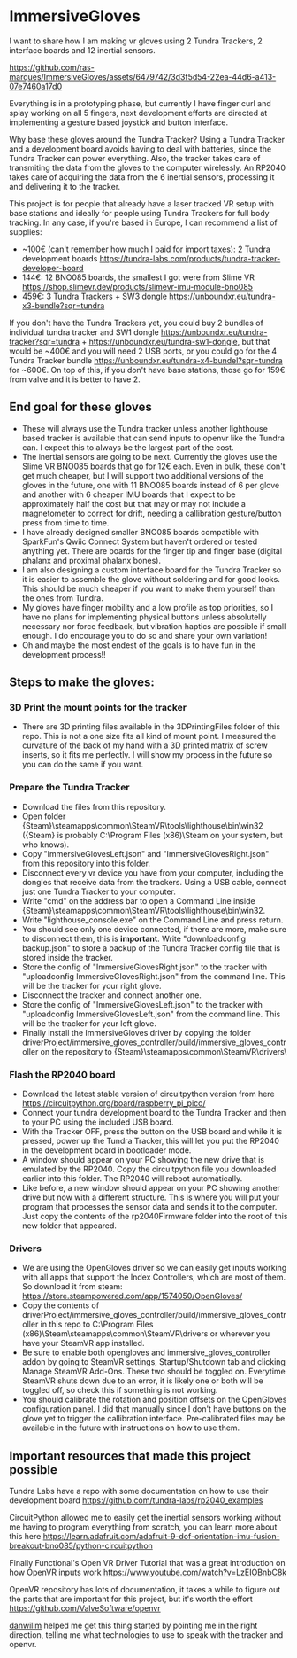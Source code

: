 # ImmersiveGloves

I want to share how I am making vr gloves using 2 Tundra Trackers, 2 interface boards and 12 inertial sensors.

https://github.com/ras-marques/ImmersiveGloves/assets/6479742/3d3f5d54-22ea-44d6-a413-07e7460a17d0

Everything is in a prototyping phase, but currently I have finger curl and splay working on all 5 fingers, next development efforts are directed at implementing a gesture based joystick and button interface.

Why base these gloves around the Tundra Tracker? Using a Tundra Tracker and a development board avoids having to deal with batteries, since the Tundra Tracker can power everything. Also, the tracker takes care of transmiting the data from the gloves to the computer wirelessly. An RP2040 takes care of acquiring the data from the 6 inertial sensors, processing it and delivering it to the tracker.

This project is for people that already have a laser tracked VR setup with base stations and ideally for people using Tundra Trackers for full body tracking. In any case, if you're based in Europe, I can recommend a list of supplies:

- ~100€ (can't remember how much I paid for import taxes): 2 Tundra development boards https://tundra-labs.com/products/tundra-tracker-developer-board
- 144€: 12 BNO085 boards, the smallest I got were from Slime VR https://shop.slimevr.dev/products/slimevr-imu-module-bno085
- 459€: 3 Tundra Trackers + SW3 dongle https://unboundxr.eu/tundra-x3-bundle?sqr=tundra

If you don't have the Tundra Trackers yet, you could buy 2 bundles of individual tundra tracker and SW1 dongle https://unboundxr.eu/tundra-tracker?sqr=tundra + https://unboundxr.eu/tundra-sw1-dongle, but that would be ~400€ and you will need 2 USB ports, or you could go for the 4 Tundra Tracker bundle https://unboundxr.eu/tundra-x4-bundel?sqr=tundra for ~600€. On top of this, if you don't have base stations, those go for 159€ from valve and it is better to have 2.

## End goal for these gloves

- These will always use the Tundra tracker unless another lighthouse based tracker is available that can send inputs to openvr like the Tundra can. I expect this to always be the largest part of the cost.
- The inertial sensors are going to be next. Currently the gloves use the Slime VR BNO085 boards that go for 12€ each. Even in bulk, these don't get much cheaper, but I will support two additional versions of the gloves in the future, one with 11 BNO085 boards instead of 6 per glove and another with 6 cheaper IMU boards that I expect to be approximately half the cost but that may or may not include a magnetometer to correct for drift, needing a callibration gesture/button press from time to time.
- I have already designed smaller BNO085 boards compatible with SparkFun's Qwiic Connect System but haven't ordered or tested anything yet. There are boards for the finger tip and finger base (digital phalanx and proximal phalanx bones).
- I am also designing a custom interface board for the Tundra Tracker so it is easier to assemble the glove without soldering and for good looks. This should be much cheaper if you want to make them yourself than the ones from Tundra.
- My gloves have finger mobility and a low profile as top priorities, so I have no plans for implementing physical buttons unless absolutelly necessary nor force feedback, but vibration haptics are possible if small enough. I do encourage you to do so and share your own variation!
- Oh and maybe the most endest of the goals is to have fun in the development process!!

## Steps to make the gloves:

### 3D Print the mount points for the tracker
- There are 3D printing files available in the 3DPrintingFiles folder of this repo. This is not a one size fits all kind of mount point. I measured the curvature of the back of my hand with a 3D printed matrix of screw inserts, so it fits me perfectly. I will show my process in the future so you can do the same if you want.

### Prepare the Tundra Tracker
- Download the files from this repository.
- Open folder {Steam}\steamapps\common\SteamVR\tools\lighthouse\bin\win32 ({Steam} is probably C:\Program Files (x86)\Steam on your system, but who knows).
- Copy "ImmersiveGlovesLeft.json" and "ImmersiveGlovesRight.json" from this repository into this folder.
- Disconnect every vr device you have from your computer, including the dongles that receive data from the trackers. Using a USB cable, connect just one Tundra Tracker to your computer.
- Write "cmd" on the address bar to open a Command Line inside {Steam}\steamapps\common\SteamVR\tools\lighthouse\bin\win32.
- Write "lighthouse_console.exe" on the Command Line and press return.
- You should see only one device connected, if there are more, make sure to disconnect them, this is **important**. Write "downloadconfig backup.json" to store a backup of the Tundra Tracker config file that is stored inside the tracker.
- Store the config of "ImmersiveGlovesRight.json" to the tracker with "uploadconfig ImmersiveGlovesRight.json" from the command line. This will be the tracker for your right glove.
- Disconnect the tracker and connect another one.
- Store the config of "ImmersiveGlovesLeft.json" to the tracker with "uploadconfig ImmersiveGlovesLeft.json" from the command line. This will be the tracker for your left glove.
- Finally install the ImmersiveGloves driver by copying the folder driverProject/immersive_gloves_controller/build/immersive_gloves_controller on the repository to {Steam}\steamapps\common\SteamVR\drivers\

### Flash the RP2040 board
- Download the latest stable version of circuitpython version from here https://circuitpython.org/board/raspberry_pi_pico/
- Connect your tundra development board to the Tundra Tracker and then to your PC using the included USB board.
- With the Tracker OFF, press the button on the USB board and while it is pressed, power up the Tundra Tracker, this will let you put the RP2040 in the development board in bootloader mode.
- A window should appear on your PC showing the new drive that is emulated by the RP2040. Copy the circuitpython file you downloaded earlier into this folder. The RP2040 will reboot automatically.
- Like before, a new window should appear on your PC showing another drive but now with a different structure. This is where you will put your program that processes the sensor data and sends it to the computer. Just copy the contents of the rp2040Firmware folder into the root of this new folder that appeared.

### Drivers
- We are using the OpenGloves driver so we can easily get inputs working with all apps that support the Index Controllers, which are most of them. So download it from steam: https://store.steampowered.com/app/1574050/OpenGloves/
- Copy the contents of driverProject/immersive_gloves_controller/build/immersive_gloves_controller in this repo to C:\Program Files (x86)\Steam\steamapps\common\SteamVR\drivers or wherever you have your SteamVR app installed.
- Be sure to enable both opengloves and immersive_gloves_controller addon by going to SteamVR settings, Startup/Shutdown tab and clicking Manage SteamVR Add-Ons. These two should be toggled on. Everytime SteamVR shuts down due to an error, it is likely one or both will be toggled off, so check this if something is not working.
- You should calibrate the rotation and position offsets on the OpenGloves configuration panel. I did that manually since I don't have buttons on the glove yet to trigger the callibration interface. Pre-calibrated files may be available in the future with instructions on how to use them.

## Important resources that made this project possible
 
Tundra Labs have a repo with some documentation on how to use their development board https://github.com/tundra-labs/rp2040_examples

CircuitPython allowed me to easily get the inertial sensors working without me having to program everything from scratch, you can learn more about this here https://learn.adafruit.com/adafruit-9-dof-orientation-imu-fusion-breakout-bno085/python-circuitpython

Finally Functional's Open VR Driver Tutorial that was a great introduction on how OpenVR inputs work https://www.youtube.com/watch?v=LzEIOBnbC8k

OpenVR repository has lots of documentation, it takes a while to figure out the parts that are important for this project, but it's worth the effort https://github.com/ValveSoftware/openvr

[danwillm](https://github.com/danwillm) helped me get this thing started by pointing me in the right direction, telling me what technologies to use to speak with the tracker and openvr.
